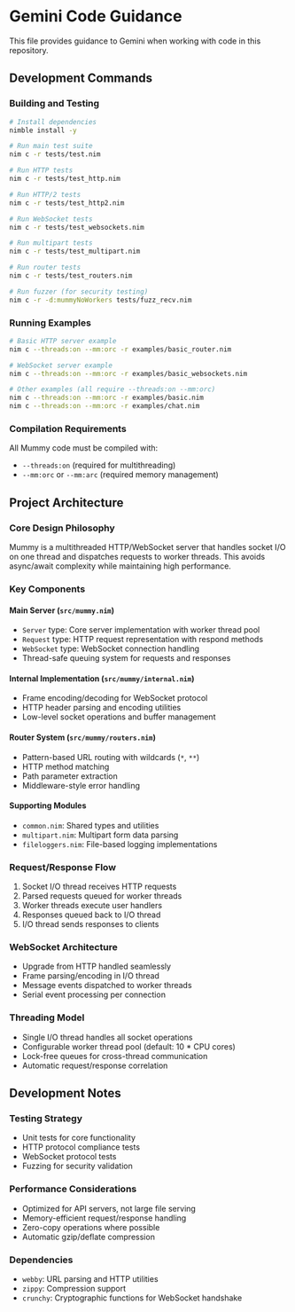 # Gemini Code Guidance

This file provides guidance to Gemini when working with code in this repository.

## Development Commands

### Building and Testing
```bash
# Install dependencies
nimble install -y

# Run main test suite
nim c -r tests/test.nim

# Run HTTP tests
nim c -r tests/test_http.nim

# Run HTTP/2 tests
nim c -r tests/test_http2.nim

# Run WebSocket tests
nim c -r tests/test_websockets.nim

# Run multipart tests
nim c -r tests/test_multipart.nim

# Run router tests
nim c -r tests/test_routers.nim

# Run fuzzer (for security testing)
nim c -r -d:mummyNoWorkers tests/fuzz_recv.nim
```

### Running Examples
```bash
# Basic HTTP server example
nim c --threads:on --mm:orc -r examples/basic_router.nim

# WebSocket server example
nim c --threads:on --mm:orc -r examples/basic_websockets.nim

# Other examples (all require --threads:on --mm:orc)
nim c --threads:on --mm:orc -r examples/basic.nim
nim c --threads:on --mm:orc -r examples/chat.nim
```

### Compilation Requirements
All Mummy code must be compiled with:
- `--threads:on` (required for multithreading)
- `--mm:orc` or `--mm:arc` (required memory management)

## Project Architecture

### Core Design Philosophy
Mummy is a multithreaded HTTP/WebSocket server that handles socket I/O on one thread and dispatches requests to worker threads. This avoids async/await complexity while maintaining high performance.

### Key Components

#### Main Server (`src/mummy.nim`)
- `Server` type: Core server implementation with worker thread pool
- `Request` type: HTTP request representation with respond methods
- `WebSocket` type: WebSocket connection handling
- Thread-safe queuing system for requests and responses

#### Internal Implementation (`src/mummy/internal.nim`)
- Frame encoding/decoding for WebSocket protocol
- HTTP header parsing and encoding utilities
- Low-level socket operations and buffer management

#### Router System (`src/mummy/routers.nim`)
- Pattern-based URL routing with wildcards (`*`, `**`)
- HTTP method matching
- Path parameter extraction
- Middleware-style error handling

#### Supporting Modules
- `common.nim`: Shared types and utilities
- `multipart.nim`: Multipart form data parsing
- `fileloggers.nim`: File-based logging implementations

### Request/Response Flow
1. Socket I/O thread receives HTTP requests
2. Parsed requests queued for worker threads
3. Worker threads execute user handlers
4. Responses queued back to I/O thread
5. I/O thread sends responses to clients

### WebSocket Architecture
- Upgrade from HTTP handled seamlessly
- Frame parsing/encoding in I/O thread
- Message events dispatched to worker threads
- Serial event processing per connection

### Threading Model
- Single I/O thread handles all socket operations
- Configurable worker thread pool (default: 10 * CPU cores)
- Lock-free queues for cross-thread communication
- Automatic request/response correlation

## Development Notes

### Testing Strategy
- Unit tests for core functionality
- HTTP protocol compliance tests
- WebSocket protocol tests
- Fuzzing for security validation

### Performance Considerations
- Optimized for API servers, not large file serving
- Memory-efficient request/response handling
- Zero-copy operations where possible
- Automatic gzip/deflate compression

### Dependencies
- `webby`: URL parsing and HTTP utilities
- `zippy`: Compression support
- `crunchy`: Cryptographic functions for WebSocket handshake
